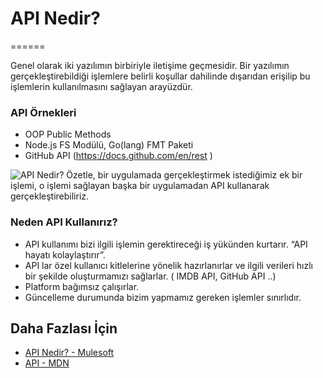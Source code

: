 # API Nedir?
======

Genel olarak iki yazılımın birbiriyle iletişime geçmesidir. Bir yazılımın gerçekleştirebildiği işlemlere belirli koşullar dahilinde dışarıdan erişilip bu işlemlerin kullanılmasını sağlayan arayüzdür.  

### API Örnekleri
- OOP Public Methods
- Node.js FS Modülü, Go(lang) FMT Paketi
- GitHub API (https://docs.github.com/en/rest )

![API Nedir?](https://raw.githubusercontent.com/Kodluyoruz/taskforce/main/rest/WhatIsAPI/figures/API.png)
Özetle, bir uygulamada gerçekleştirmek istediğimiz ek bir işlemi, o işlemi sağlayan başka bir uygulamadan API kullanarak gerçekleştirebiliriz. 

### Neden API Kullanırız?
- API kullanımı bizi ilgili işlemin gerektireceği iş yükünden kurtarır. “API hayatı kolaylaştırır”.
- API lar özel kullanıcı kitlelerine yönelik hazırlanırlar ve ilgili verileri hızlı bir şekilde oluşturmamızı sağlarlar. ( IMDB API, GitHub API ..)
- Platform bağımsız çalışırlar.
- Güncelleme durumunda bizim yapmamız gereken işlemler sınırlıdır.

## Daha Fazlası İçin
- [API Nedir? - Mulesoft](https://www.youtube.com/watch?v=s7wmiS2mSXY)
- [API - MDN](https://developer.mozilla.org/en-US/docs/Glossary/API)

